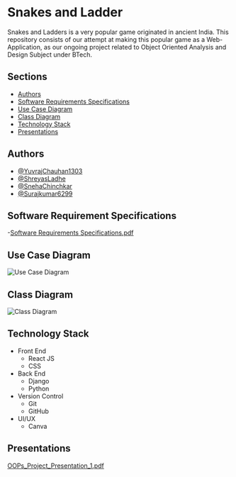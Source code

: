 
# Snakes and Ladder

Snakes and Ladders is a very popular game originated in ancient India. This repository consists of our attempt at making this popular game as a Web-Application, as our ongoing project related to Object Oriented Analysis and Design Subject under BTech. 

## Sections

- [Authors](#authors)
- [Software Requirements Specifications](#software-requirement-specifications)
- [Use Case Diagram](#use-case-diagram)
- [Class Diagram](#class-diagram)
- [Technology Stack](#technology-stack)
- [Presentations](#presentations)


## Authors

- [@YuvrajChauhan1303](https://www.github.com/YuvrajChauhan1303)
- [@ShreyasLadhe](https://github.com/ShreyasLadhe)
- [@SnehaChinchkar](https://github.com/SnehaChinchkar)
- [@Surajkumar6299](https://github.com/Surajkumar6299)

## Software Requirement Specifications
-[Software Requirements Specifications.pdf](https://github.com/snakes-and-ladders-oops-project/snakes-and-ladders/files/12910535/Software.Requirements.Specifications.pdf)


## Use Case Diagram
![Use Case Diagram](https://github.com/snakes-and-ladders-oops-project/snakes-and-ladders/assets/128424631/779f2ea9-ce63-49ea-b628-a89053d65351)

## Class Diagram
![Class Diagram](https://github.com/snakes-and-ladders-oops-project/snakes-and-ladders/assets/128424631/b8911b4e-865e-4448-b3cd-25e5f4779e77)

## Technology Stack

- Front End
    - React JS
    - CSS
- Back End
    - Django
    - Python
- Version Control
    - Git
    - GitHub
- UI/UX
    - Canva

## Presentations
[OOPs_Project_Presentation_1.pdf](https://github.com/snakes-and-ladders-oops-project/snakes-and-ladders/files/12999279/OOPs_Project_Presentation_1.pdf)
